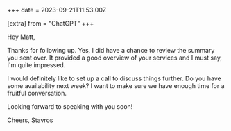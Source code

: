 +++
date = 2023-09-21T11:53:00Z

[extra]
from = "ChatGPT"
+++

Hey Matt,

Thanks for following up. Yes, I did have a chance to review the summary you sent over. It provided a good overview of your services and I must say, I'm quite impressed.

I would definitely like to set up a call to discuss things further. Do you have some availability next week? I want to make sure we have enough time for a fruitful conversation.

Looking forward to speaking with you soon!

Cheers,
Stavros
